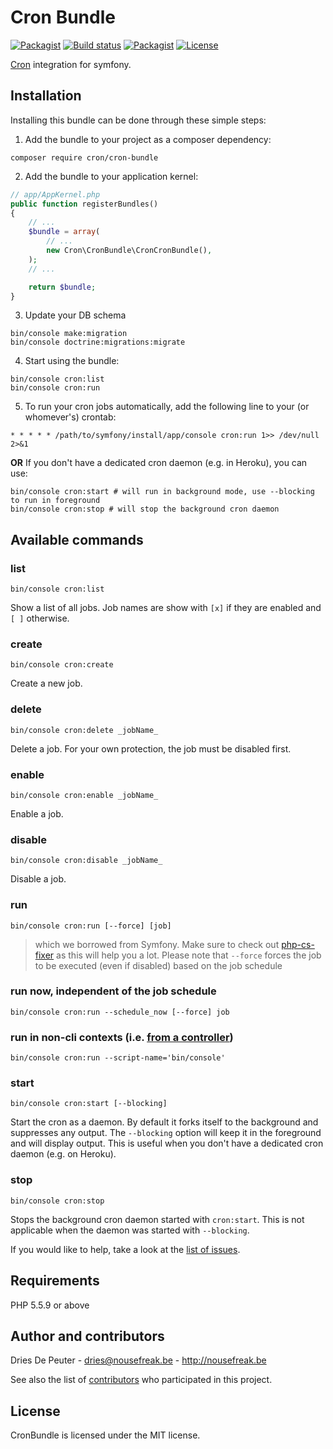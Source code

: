 Cron Bundle
===========

 [![Packagist](https://img.shields.io/packagist/v/cron/cron-bundle.svg?style=flat-square)](https://packagist.org/packages/cron/cron-bundle)
 [![Build status](https://img.shields.io/github/actions/workflow/status/cron/symfony-bundle/ci.yaml?style=flat-square)](https://github.com/cron/symfony-bundle/actions/workflows/ci.yml)
 [![Packagist](https://img.shields.io/packagist/dt/Cron/Cron-Bundle.svg?style=flat-square)](https://packagist.org/packages/cron/cron-bundle)
 [![License](https://img.shields.io/badge/license-MIT-blue.svg?style=flat-square)](LICENSE)

[Cron](https://github.com/Cron/Cron) integration for symfony.

Installation
------------

Installing this bundle can be done through these simple steps:

1. Add the bundle to your project as a composer dependency:
```shell
composer require cron/cron-bundle
```

2. Add the bundle to your application kernel:
```php
// app/AppKernel.php
public function registerBundles()
{
    // ...
    $bundle = array(
        // ...
        new Cron\CronBundle\CronCronBundle(),
    );
    // ...

    return $bundle;
}
```

3. Update your DB schema
```shell
bin/console make:migration
bin/console doctrine:migrations:migrate
```

4. Start using the bundle:
```shell
bin/console cron:list
bin/console cron:run
```

5. To run your cron jobs automatically, add the following line to your (or whomever's) crontab:
```
* * * * * /path/to/symfony/install/app/console cron:run 1>> /dev/null 2>&1
```
  **OR**
  If you don't have a dedicated cron daemon (e.g. in Heroku), you can use:
```shell
bin/console cron:start # will run in background mode, use --blocking to run in foreground
bin/console cron:stop # will stop the background cron daemon
```

Available commands
------------------

### list
```shell
bin/console cron:list
```
Show a list of all jobs. Job names are show with ```[x]``` if they are enabled and ```[ ]``` otherwise.

### create
```shell
bin/console cron:create
```
Create a new job.

### delete
```shell
bin/console cron:delete _jobName_
```
Delete a job. For your own protection, the job must be disabled first.

### enable
```shell
bin/console cron:enable _jobName_
```
Enable a job.

### disable
```shell
bin/console cron:disable _jobName_
```
Disable a job.

### run
```shell
bin/console cron:run [--force] [job]
```
> which we borrowed from Symfony.
> Make sure to check out [php-cs-fixer](https://github.com/fabpot/PHP-CS-Fixer) as this will help you a lot.
> Please note that `--force` forces the job to be executed (even if disabled) based on the job schedule

### run now, independent of the job schedule
```shell
bin/console cron:run --schedule_now [--force] job
```

### run in non-cli contexts (i.e. [from a controller](https://symfony.com/doc/current/console/command_in_controller.html))
```shell
bin/console cron:run --script-name='bin/console'
```

### start
```shell
bin/console cron:start [--blocking]
```
Start the cron as a daemon. By default it forks itself to the background and suppresses any output. The `--blocking` option will keep it in the foreground and will display output. This is useful when you don't have a dedicated cron daemon (e.g. on Heroku).

### stop
```shell
bin/console cron:stop
```
Stops the background cron daemon started with `cron:start`. This is not applicable when the daemon was started with `--blocking`.

If you would like to help, take a look at the [list of issues](http://github.com/Cron/CronBundle/issues).

Requirements
------------

PHP 5.5.9 or above

Author and contributors
-----------------------

Dries De Peuter - <dries@nousefreak.be> - <http://nousefreak.be>

See also the list of [contributors](https://github.com/Cron/CronBundle/contributors) who participated in this project.

License
-------

CronBundle is licensed under the MIT license.
